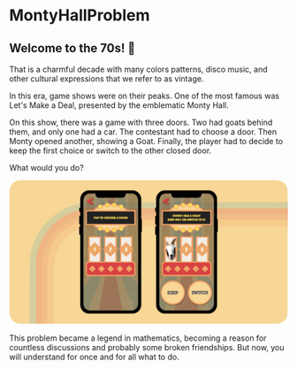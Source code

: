 # MontyHallProblem

## Welcome to the 70s! 🕺

That is a charmful decade with many colors patterns, disco music, and other cultural expressions that we refer to as vintage.

In this era, game shows were on their peaks. One of the most famous was Let's Make a Deal, presented by the emblematic Monty Hall. 

On this show, there was a game with three doors. Two had goats behind them, and only one had a car. The contestant had to choose a door. Then Monty opened another, showing a Goat. Finally, the player had to decide to keep the first choice or switch to the other closed door.

What would you do?

![Image of BaseViewController](Resources/appImage1.png)

This problem became a legend in mathematics, becoming a reason for countless discussions and probably some broken friendships. But now, you will understand for once and for all what to do.
